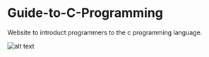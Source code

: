 # Guide-to-C-Programming

Website to introduct programmers to the c programming language.

![alt text](/images/icon.png)
